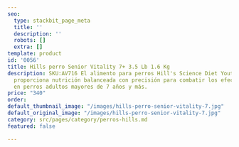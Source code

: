 ```yaml
---
seo:
  type: stackbit_page_meta
  title: ''
  description: ''
  robots: []
  extra: []
template: product
id: '0056'
title: Hills perro Senior Vitality 7+ 3.5 Lb 1.6 Kg
description: SKU:AV716 El alimento para perros Hill's Science Diet Youthful Vitality
  proporciona nutrición balanceada con precisión para combatir los efectos del envejecimiento
  en perros adultos mayores de 7 años y más.
price: "340"
order: 
default_thumbnail_image: "/images/hills-perro-senior-vitality-7.jpg"
default_original_image: "/images/hills-perro-senior-vitality-7.jpg"
category: src/pages/category/perros-hills.md
featured: false

---
```

